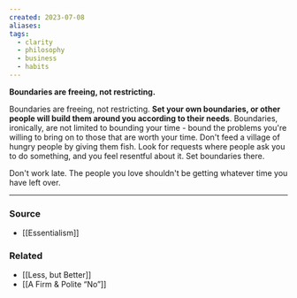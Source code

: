 ```yaml
---
created: 2023-07-08
aliases: 
tags:
  - clarity
  - philosophy
  - business
  - habits
---
```

**Boundaries are freeing, not restricting.**

Boundaries are freeing, not restricting. **Set your own boundaries, or other people will build them around you according to their needs**. Boundaries, ironically, are not limited to bounding your time - bound the problems you're willing to bring on to those that are worth your time. Don't feed a village of hungry people by giving them fish. Look for requests where people ask you to do something, and you feel resentful about it. Set boundaries there. 

Don't work late. The people you love shouldn't be getting whatever time you have left over.

****
### Source
- [[Essentialism]]

### Related
- [[Less, but Better]]
- [[A Firm & Polite “No”]]